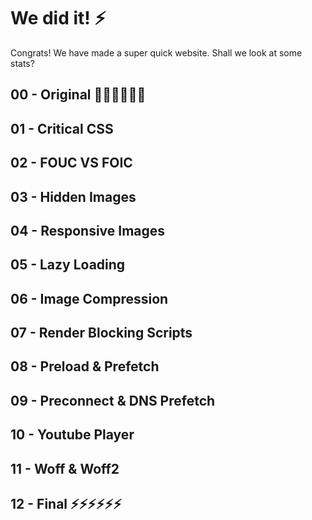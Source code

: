 # We did it! :zap:

Congrats! We have made a super quick website. Shall we look at some stats?

## 00 - Original :snail::snail::snail::snail::snail::snail:

## 01 - Critical CSS

## 02 - FOUC VS FOIC

## 03 - Hidden Images

## 04 - Responsive Images

## 05 - Lazy Loading

## 06 - Image Compression

## 07 - Render Blocking Scripts

## 08 - Preload & Prefetch

## 09 - Preconnect & DNS Prefetch

## 10 - Youtube Player

## 11 - Woff & Woff2

## 12 - Final :zap::zap::zap::zap::zap::zap:
